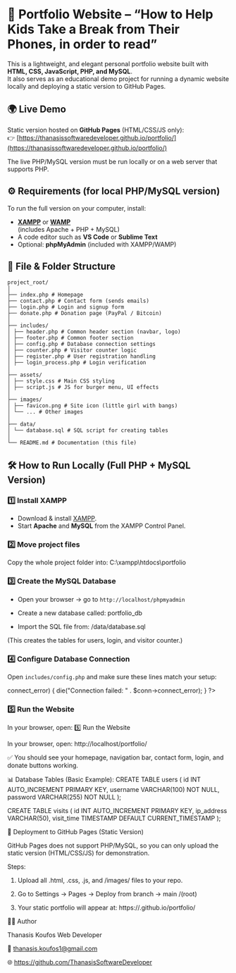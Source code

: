 # 📘 Portfolio Website – “How to Help Kids Take a Break from Their Phones, in order to read”

This is a lightweight, and elegant personal portfolio website built with **HTML, CSS, JavaScript, PHP, and MySQL**.  
It also serves as an educational demo project for running a dynamic website locally and deploying a static version to GitHub Pages.


## 🌍 Live Demo
Static version hosted on **GitHub Pages** (HTML/CSS/JS only):  
👉 [https://thanasissoftwaredeveloper.github.io/portfolio/](https://thanasissoftwaredeveloper.github.io/portfolio/)

The live PHP/MySQL version must be run locally or on a web server that supports PHP.


## ⚙️ Requirements (for local PHP/MySQL version)

To run the full version on your computer, install:

- **[XAMPP](https://www.apachefriends.org/)** or **[WAMP](https://www.wampserver.com/en/)**  
  (includes Apache + PHP + MySQL)
- A code editor such as **VS Code** or **Sublime Text**
- Optional: **phpMyAdmin** (included with XAMPP/WAMP)


## 🧩 File & Folder Structure
```
project_root/
│
├── index.php # Homepage
├── contact.php # Contact form (sends emails)
├── login.php # Login and signup form
├── donate.php # Donation page (PayPal / Bitcoin)
│
├── includes/
│ ├── header.php # Common header section (navbar, logo)
│ ├── footer.php # Common footer section
│ ├── config.php # Database connection settings
│ ├── counter.php # Visitor counter logic
│ ├── register.php # User registration handling
│ ├── login_process.php # Login verification
│
├── assets/
│ ├── style.css # Main CSS styling
│ ├── script.js # JS for burger menu, UI effects
│
├── images/
│ ├── favicon.png # Site icon (little girl with bangs)
│ └── ... # Other images
│
├── data/
│ └── database.sql # SQL script for creating tables
│
└── README.md # Documentation (this file)
```

## 🛠️ How to Run Locally (Full PHP + MySQL Version)

### 1️⃣ Install XAMPP
- Download & install [XAMPP](https://www.apachefriends.org/).
- Start **Apache** and **MySQL** from the XAMPP Control Panel.

### 2️⃣ Move project files
Copy the whole project folder into:
C:\xampp\htdocs\portfolio


### 3️⃣ Create the MySQL Database
- Open your browser → go to `http://localhost/phpmyadmin`
- Create a new database called:
portfolio_db

- Import the SQL file from:
/data/database.sql

(This creates the tables for users, login, and visitor counter.)

### 4️⃣ Configure Database Connection
Open `includes/config.php` and make sure these lines match your setup:

<?php
$host = "localhost";
$user = "root";
$pass = "";
$dbname = "portfolio_db";

$conn = new mysqli($host, $user, $pass, $dbname);
if ($conn->connect_error) {
  die("Connection failed: " . $conn->connect_error);
}
?>

### 5️⃣ Run the Website
In your browser, open:
5️⃣ Run the Website

In your browser, open:
http://localhost/portfolio/

✅ You should see your homepage, navigation bar, contact form, login, and donate buttons working.

📊 Database Tables (Basic Example):
CREATE TABLE users (
  id INT AUTO_INCREMENT PRIMARY KEY,
  username VARCHAR(100) NOT NULL,
  password VARCHAR(255) NOT NULL
);

CREATE TABLE visits (
  id INT AUTO_INCREMENT PRIMARY KEY,
  ip_address VARCHAR(50),
  visit_time TIMESTAMP DEFAULT CURRENT_TIMESTAMP
);


🚀 Deployment to GitHub Pages (Static Version)

GitHub Pages does not support PHP/MySQL,
so you can only upload the static version (HTML/CSS/JS) for demonstration.

Steps:

1. Upload all .html, .css, .js, and /images/ files to your repo.

2. Go to Settings → Pages → Deploy from branch → main /(root)

3. Your static portfolio will appear at: https://<username>.github.io/portfolio/

👨‍💻 Author

Thanasis Koufos
Web Developer

📧 thanasis.koufos1@gmail.com

🌐 https://github.com/ThanasisSoftwareDeveloper
